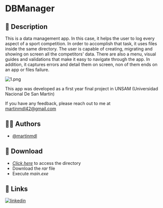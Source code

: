# DBManager

## 📃 Description

This is a data management app.
In this case, it helps the user to log every aspect of a sport competition.
In order to accomplish that task, it uses files inside the same directory.
The user is capable of creating, migrating and showing on screen all the competitors' data.
There are also a menu, visual guides and validations that make it easy to navigate through the app.
In addition, it captures errors and detail them on screen, non of them ends on an app or files failure.

![1.png](https://i.postimg.cc/1zm37QM2/1.png)

This app was developed as a first year final project in UNSAM (Universidad Nacional De San Martín)

If you have any feedback, please reach out to me at martinmdl42@gmail.com

## 👨‍💻 Authors

- [@martinmdl](https://www.github.com/martinmdl)

## 💾 Download

- [*Click here*](https://drive.google.com/file/d/1svxb5j8_D5Bj18EemACtEvYo1DC-UTGI/view?usp=sharing) to access the directory
- Download the *rar* file
- Execute *main.exe*

## 🔗 Links

[![linkedin](https://img.shields.io/badge/linkedin-0A66C2?style=for-the-badge&logo=linkedin&logoColor=white)](https://www.linkedin.com/in/martinmdl/)